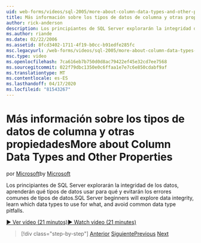 ```yaml
---
uid: web-forms/videos/sql-2005/more-about-column-data-types-and-other-properties
title: Más información sobre los tipos de datos de columna y otras propiedades de columna . Microsoft Docs
author: rick-anderson
description: Los principiantes de SQL Server explorarán la integridad de los datos, aprenderán qué tipos de datos usar para qué y evitarán los errores comunes de tipos de datos.
ms.author: riande
ms.date: 02/22/2006
ms.assetid: 8fcd3402-1711-4f19-b0cc-b91edfe285fc
msc.legacyurl: /web-forms/videos/sql-2005/more-about-column-data-types-and-other-properties
msc.type: video
ms.openlocfilehash: 7ca616eb7b750d0d8ac79422ef45e32cd7ee7568
ms.sourcegitcommit: 022f79dbc1350e0c6ffaa1e7e7c6e850cdabf9af
ms.translationtype: MT
ms.contentlocale: es-ES
ms.lasthandoff: 04/17/2020
ms.locfileid: "81543267"
---
```

# <a name="more-about-column-data-types-and-other-properties"></a><span data-ttu-id="3eff4-103">Más información sobre los tipos de datos de columna y otras propiedades</span><span class="sxs-lookup"><span data-stu-id="3eff4-103">More about Column Data Types and Other Properties</span></span>

<span data-ttu-id="3eff4-104">por [Microsoft](https://github.com/microsoft)</span><span class="sxs-lookup"><span data-stu-id="3eff4-104">by [Microsoft](https://github.com/microsoft)</span></span>

<span data-ttu-id="3eff4-105">Los principiantes de SQL Server explorarán la integridad de los datos, aprenderán qué tipos de datos usar para qué y evitarán los errores comunes de tipos de datos.</span><span class="sxs-lookup"><span data-stu-id="3eff4-105">SQL Server beginners will explore data integrity, learn which data types to use for what, and avoid common data type pitfalls.</span></span>

[<span data-ttu-id="3eff4-106">&#9654; Ver vídeo (21 minutos)</span><span class="sxs-lookup"><span data-stu-id="3eff4-106">&#9654; Watch video (21 minutes)</span></span>](https://channel9.msdn.com/Blogs/ASP-NET-Site-Videos/more-about-column-data-types-and-other-properties)

> [!div class="step-by-step"]
> <span data-ttu-id="3eff4-107">[Anterior](understanding-database-tables-and-records.md)
> [Siguiente](designing-relational-database-tables.md)</span><span class="sxs-lookup"><span data-stu-id="3eff4-107">[Previous](understanding-database-tables-and-records.md)
[Next](designing-relational-database-tables.md)</span></span>
